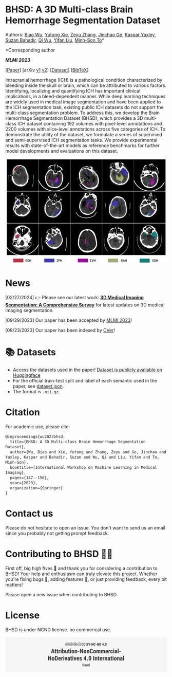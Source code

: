 # BHSD: A 3D Multi-class Brain Hemorrhage Segmentation Dataset

Authors: [Biao Wu](https://scholar.google.com/citations?user=Y3SBBWMAAAAJ&hl=en), [Yutong Xie](https://v3alab.github.io/author/yutong-xie/), [Zeyu Zhang](https://steve-zeyu-zhang.github.io), [Jinchao Ge](https://github.com/jinchaogjc), [Kaspar Yaxley](https://radiopaedia.org/users/kaspar-lewis-yaxley?lang=us), [Suzan Bahadir](https://au.linkedin.com/in/suzan-bahadir-57870416b), [Qi Wu](http://www.qi-wu.me/), [Yifan Liu](https://scholar.google.com/citations?user=ksQ4JnQAAAAJ&hl=zh-CN), [Minh-Son To](https://www.flinders.edu.au/people/minhson.to)*

*Corresponding author

<em><b>MLMI 2023</b></em>
 
[[Paper](https://doi.org/10.1007/978-3-031-45673-2_15)] [arXiv [v1](https://arxiv.org/abs/2308.11298v1) [v2](https://arxiv.org/abs/2308.11298.pdf)] [[Dataset](https://huggingface.co/datasets/WuBiao/BHSD)] [[BibTeX](https://github.com/White65534/BHSD/tree/main#citation)]

Intracranial hemorrhage (ICH) is a pathological condition characterized by bleeding inside the skull or brain, which can be attributed to various factors. 
Identifying, localizing and quantifying ICH has important clinical implications, in a bleed-dependent manner. 
While deep learning techniques are widely used in medical image segmentation and have been applied to the ICH segmentation task, existing public ICH datasets do not support the multi-class segmentation problem. 
To address this, we develop the Brain Hemorrhage Segmentation Dataset (BHSD), which provides a 3D multi-class ICH dataset containing 192 volumes with pixel-level annotations and 2200 volumes with slice-level annotations across five categories of ICH. 
To demonstrate the utility of the dataset, we formulate a series of supervised and semi-supervised ICH segmentation tasks. 
We provide experimental results with state-of-the-art models as reference benchmarks for further model developments and evaluations on this dataset. 



![BHSD](brains.png)


# News

\[02/27/2024\] 👉 Please see our latest work: <a href="https://steve-zeyu-zhang.github.io/Awesome-3D-Medical-Imaging-Segmentation/"><b>3D Medical Imaging Segmentation: A Comprehensive Survey</b></a> for latest updates on 3D medical imaging segmentation.

\[09/29/2023\] Our paper has been accepted by [MLMI 2023](https://sites.google.com/view/mlmi2023)!

\[08/23/2023\] Our paper has been indexed by [CVer](https://wx.zsxq.com/mweb/views/topicdetail/topicdetail.html?topic_id=588155111148854&group_id=142181451122&inviter_id=585252854845544)!

# 📚 Datasets 
- Access the datasets used in the paper! [Dataset is publicly available on Huggingface](https://huggingface.co/datasets/WuBiao/BHSD)
- For the official train-test split and label of each semantic used in the paper, see [dataset.json](https://github.com/White65534/BHSD/blob/main/dataset.json).
- The format is ```.nii.gz```.


# Citation

For academic use, please cite:
```
@inproceedings{wu2023bhsd,
  title={BHSD: A 3D Multi-class Brain Hemorrhage Segmentation Dataset},
  author={Wu, Biao and Xie, Yutong and Zhang, Zeyu and Ge, Jinchao and Yaxley, Kaspar and Bahadir, Suzan and Wu, Qi and Liu, Yifan and To, Minh-Son},
  booktitle={International Workshop on Machine Learning in Medical Imaging},
  pages={147--156},
  year={2023},
  organization={Springer}
}
```

# Contact us

Please do not hesitate to open an issue. You don't want to send us an email since you probably not getting prompt feedback.


# Contributing to BHSD 🤖🌟

First off, big high fives 🙌 and thank you for considering a contribution to BHSD! Your help and enthusiasm can truly elevate this project. Whether you're fixing bugs 🐛, adding features 🎁, or just providing feedback, every bit matters! 

Please open a new issue when contributing to BHSD.



# License

BHSD is under NCND license. no commerical use.

![license](https://github.com/White65534/BHSD/blob/main/license.png)
